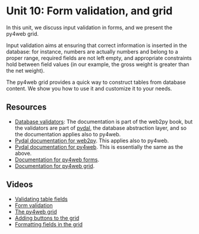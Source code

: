 # Unit 10: Form validation, and grid

In this unit, we discuss input validation in forms, and we present the py4web grid. 

Input validation aims at ensuring that correct information is inserted in the database: for instance, numbers are actually numbers and belong to a proper range, required fields are not left empty, and appropriate constraints hold between field values (in our example, the gross weight is greater than the net weight). 

The py4web grid provides a quick way to construct tables from database content. We show you how to use it and customize it to your needs. 

## Resources

* [Database validators](http://www.web2py.com/books/default/chapter/29/07/forms-and-validators#Validators): The documentation is part of the web2py book, but the validators are part of [pydal](https://pypi.org/project/pydal/), the database abstraction layer, and so the documentation applies also to py4web. 
* [Pydal documentation for web2py](http://www.web2py.com/books/default/chapter/29/06/the-database-abstraction-layer).  This applies also to py4web. 
* [Pydal documentation for py4web](https://py4web.com/_documentation/static/en/chapter-07.html).  This is essentially the same as the above. 
* [Documentation for py4web forms](https://py4web.com/_documentation/static/en/chapter-12.html). 
* [Documentation for py4web grid](https://py4web.com/_documentation/static/en/chapter-14.html).

## Videos

* [Validating table fields](https://youtu.be/clCumIwag8c)
* [Form validation](https://youtu.be/DzJDBgeNIVo)
* [The py4web grid](https://youtu.be/kBq9M2-YXFk)
* [Adding buttons to the grid](https://youtu.be/3nY3hxGoovs)
* [Formatting fields in the grid](https://youtu.be/b2zOzljqtig)